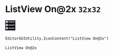 # ListView On@2x `32x32`
<img src="/img/ListView%20On.png" width=32 height=32>

``` CSharp
EditorGUIUtility.IconContent("ListView On@2x")
```
```
ListView On@2x
```
